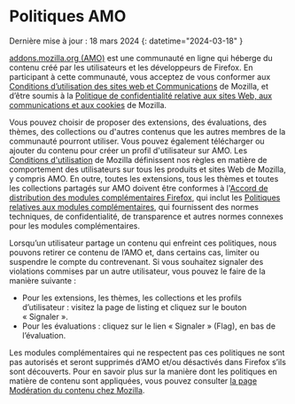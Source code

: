 # Politiques AMO

Dernière mise à jour : 18 mars 2024
{: datetime="2024-03-18" }

[addons.mozilla.org (AMO)](https://addons.mozilla.org/) est une communauté en ligne qui héberge du contenu créé par les utilisateurs et les développeurs de Firefox. En participant à cette communauté, vous acceptez de vous conformer aux [Conditions d’utilisation des sites web et Communications](https://www.mozilla.org/about/legal/terms/mozilla/) de Mozilla, et d’être soumis à la [Politique de confidentialité relative aux sites Web, aux communications et aux cookies](https://www.mozilla.org/privacy/websites/) de Mozilla.

Vous pouvez choisir de proposer des extensions, des évaluations, des thèmes, des collections ou d'autres contenus que les autres membres de la communauté pourront utiliser. Vous pouvez également télécharger ou ajouter du contenu pour créer un profil d'utilisateur sur AMO. Les [Conditions d'utilisation](https://www.mozilla.org/about/legal/acceptable-use/) de Mozilla définissent nos règles en matière de comportement des utilisateurs sur tous les produits et sites Web de Mozilla, y compris AMO. En outre, toutes les extensions, tous les thèmes et toutes les collections partagés sur AMO doivent être conformes à l'[Accord de distribution des modules complémentaires Firefox](https://extensionworkshop.com/documentation/publish/firefox-add-on-distribution-agreement/), qui inclut les [Politiques relatives aux modules complémentaires](https://extensionworkshop.com/documentation/publish/add-on-policies/), qui fournissent des normes techniques, de confidentialité, de transparence et autres normes connexes pour les modules complémentaires.

Lorsqu’un utilisateur partage un contenu qui enfreint ces politiques, nous pouvons retirer ce contenu de l’AMO et, dans certains cas, limiter ou suspendre le compte du contrevenant. Si vous souhaitez signaler des violations commises par un autre utilisateur, vous pouvez le faire de la manière suivante :

- Pour les extensions, les thèmes, les collections et les profils d’utilisateur : visitez la page de listing et cliquez sur le bouton « Signaler ».
- Pour les évaluations : cliquez sur le lien « Signaler » (Flag), en bas de l’évaluation.

Les modules complémentaires qui ne respectent pas ces politiques ne sont pas autorisés et seront supprimés d’AMO et/ou désactivés dans Firefox s’ils sont découverts. Pour en savoir plus sur la manière dont les politiques en matière de contenu sont appliquées, vous pouvez consulter [la page Modération du contenu chez Mozilla](https://www.mozilla.org/about/legal/content-moderation).

